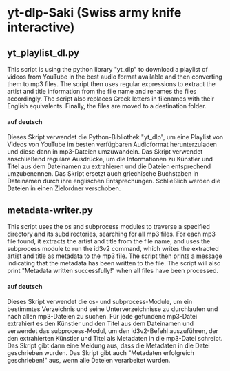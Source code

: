 # yt-dlp-Saki (Swiss army knife interactive)

## yt_playlist_dl.py

This script is using the python library "yt_dlp" to download a playlist of videos from YouTube in the best audio format available and then converting them to mp3 files. The script then uses regular expressions to extract the artist and title information from the file name and renames the files accordingly. The script also replaces Greek letters in filenames with their English equivalents. Finally, the files are moved to a destination folder.

#### auf deutsch

Dieses Skript verwendet die Python-Bibliothek "yt_dlp", um eine Playlist von Videos von YouTube im besten verfügbaren Audioformat herunterzuladen und diese dann in mp3-Dateien umzuwandeln. Das Skript verwendet anschließend reguläre Ausdrücke, um die Informationen zu Künstler und Titel aus dem Dateinamen zu extrahieren und die Dateien entsprechend umzubenennen. Das Skript ersetzt auch griechische Buchstaben in Dateinamen durch ihre englischen Entsprechungen. Schließlich werden die Dateien in einen Zielordner verschoben.

## metadata-writer.py

This script uses the os and subprocess modules to traverse a specified directory and its subdirectories, searching for all mp3 files. For each mp3 file found, it extracts the artist and title from the file name, and uses the subprocess module to run the id3v2 command, which writes the extracted artist and title as metadata to the mp3 file. The script then prints a message indicating that the metadata has been written to the file. The script will also print "Metadata written successfully!" when all files have been processed.

#### auf deutsch

Dieses Skript verwendet die os- und subprocess-Module, um ein bestimmtes Verzeichnis und seine Unterverzeichnisse zu durchlaufen und nach allen mp3-Dateien zu suchen. Für jede gefundene mp3-Datei extrahiert es den Künstler und den Titel aus dem Dateinamen und verwendet das subprocess-Modul, um den id3v2-Befehl auszuführen, der den extrahierten Künstler und Titel als Metadaten in die mp3-Datei schreibt. Das Skript gibt dann eine Meldung aus, dass die Metadaten in die Datei geschrieben wurden. Das Skript gibt auch "Metadaten erfolgreich geschrieben!" aus, wenn alle Dateien verarbeitet wurden.

